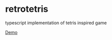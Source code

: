 # retrotetris
typescript implementation of tetris inspired game

[Demo](https://timmoth.com/showcase/wF-bWuRJb0G12xU0lgePIw)
